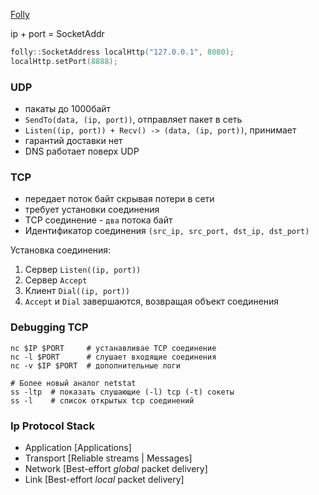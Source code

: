 [Folly](https://github.com/facebook/folly)

ip + port = SocketAddr

```C++
folly::SocketAddress localHttp("127.0.0.1", 8080);
localHttp.setPort(8888);
```

### UDP
- пакаты до 1000байт
- `SendTo(data, (ip, port))`, отправляет пакет в сеть
- `Listen((ip, port)) + Recv() -> (data, (ip, port))`, принимает
- гарантий доставки нет
- DNS работает поверх UDP

### TCP
- передает поток байт скрывая потери в сети
- требует установки соединения
- TCP соединение - `два` потока байт
- Идентификатор соединения `(src_ip, src_port, dst_ip, dst_port)`

Установка соединения:
1. Сервер `Listen((ip, port))`
2. Сервер `Accept`
3. Клиент `Dial((ip, port))`
4. `Accept` и `Dial` завершаются, возвращая объект соединения

### Debugging TCP
```
nc $IP $PORT     # устанавливае TCP соединение
nc -l $PORT      # слушает входящие соединения
nc -v $IP $PORT  # дополнительные логи
```

```
# Более новый аналог netstat
ss -ltp  # показать слушающие (-l) tcp (-t) сокеты
ss -l    # список открытых tcp соединений
```

### Ip Protocol Stack
- Application [Applications]
- Transport [Reliable streams | Messages]
- Network [Best-effort _global_ packet delivery]
- Link [Best-effort _local_ packet delivery]
